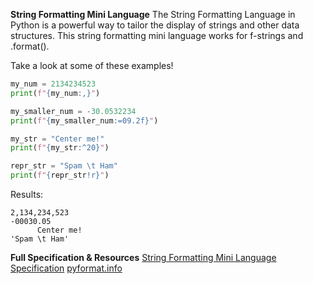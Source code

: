 **String Formatting Mini Language**
The String Formatting Language in Python is a powerful way to tailor the display of strings and other data structures. This string formatting mini language works for f-strings and .format().

Take a look at some of these examples!
```py
my_num = 2134234523
print(f"{my_num:,}")

my_smaller_num = -30.0532234
print(f"{my_smaller_num:=09.2f}")

my_str = "Center me!"
print(f"{my_str:^20}")

repr_str = "Spam \t Ham"
print(f"{repr_str!r}")
```
Results:
```
2,134,234,523
-00030.05
      Center me!
'Spam \t Ham'
```
**Full Specification & Resources**
[String Formatting Mini Language Specification](https://docs.python.org/3/library/string.html#format-specification-mini-language)
[pyformat.info](https://pyformat.info/)